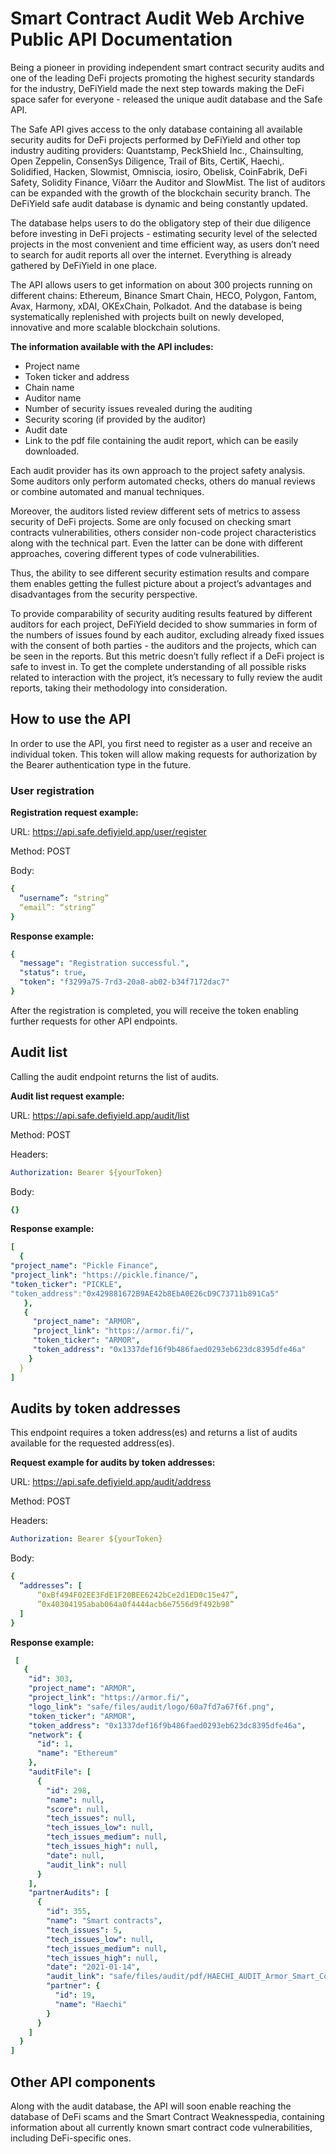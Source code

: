 # Smart Contract Audit Web Archive Public API Documentation

Being a pioneer in providing independent smart contract security audits and one of the leading DeFi projects promoting the highest security standards for the industry, DeFiYield made the next step towards making the DeFi space safer for everyone - released the unique audit database and the Safe API.  

The Safe API gives access to the only database containing all available security audits for DeFi projects performed by DeFiYield and other top industry auditing providers: Quantstamp, PeckShield Inc., Chainsulting, Open Zeppelin, ConsenSys Diligence, Trail of Bits, CertiK, Haechi,. Solidified, Hacken, Slowmist, Omniscia, iosiro, Obelisk, CoinFabrik, DeFi Safety,  Solidity Finance, Víðarr the Auditor and SlowMist. The list of auditors can be expanded with the growth of the blockchain security branch. The DeFiYield safe audit database is dynamic and being constantly updated.

The database helps users to do the obligatory step of their due diligence before investing in DeFi projects - estimating security level of the selected projects in the most convenient and time efficient way, as users don’t need to search for audit reports all over the internet. Everything is already gathered by DeFiYield in one place. 

The API allows users to get information on about 300 projects running on different chains: Ethereum, Binance Smart Chain, HECO, Polygon, Fantom, Avax, Harmony, xDAI, OKExChain, Polkadot. And the database is being systematically replenished with projects built on newly developed, innovative and more scalable blockchain solutions.  

**The information available with the API includes:**

+ Project name
+ Token ticker and address
+ Chain name
+ Auditor name
+ Number of security issues revealed during the auditing
+ Security scoring (if provided by the auditor)
+ Audit date 
+ Link to the pdf file containing the audit report, which can be easily downloaded.

Each audit provider has its own approach to the project safety analysis. Some auditors only perform automated checks, others do manual reviews or combine automated and manual techniques.

Moreover, the auditors listed review different sets of metrics to assess security of DeFi projects. Some are only focused on checking smart contracts vulnerabilities, others consider non-code project characteristics along with the technical part. Even the latter can be done with different approaches, covering different types of code vulnerabilities.  

Thus, the ability to see different security estimation results and compare them enables getting the fullest picture about a project’s advantages and disadvantages from the security perspective.

To provide comparability of security auditing results featured by different auditors for each project, DeFiYield decided to show summaries in form of the numbers of issues found by each auditor, excluding already fixed issues with the consent of both parties - the auditors and the projects, which can be seen in the reports. But this metric doesn’t fully reflect if a DeFi project is safe to invest in. To get the complete understanding of all possible risks related to interaction with the project, it’s necessary to fully review the audit reports, taking their methodology into consideration.  

## How to use the API 

In order to use the API, you first need to register as a user and receive an individual token. This token will allow making requests for authorization by the Bearer authentication type in the future.


### User registration

**Registration request example:**

URL: https://api.safe.defiyield.app/user/register

Method: POST

Body:
```yaml
{
  “username”: “string”
  “email”: “string”
}
```
**Response example:** 

```yaml
{
  "message": "Registration successful.",
  "status": true,
  "token": "f3299a75-7rd3-20a8-ab02-b34f7172dac7"
}
```

After the registration is completed, you will receive the token enabling further requests for other API endpoints.


## Audit list

Calling the audit endpoint returns the list of audits.

**Audit list request example:**

URL: https://api.safe.defiyield.app/audit/list

Method: POST

Headers:
```yaml
Authorization: Bearer ${yourToken}
```
Body:
```yaml
{}
```

**Response example:** 

```yaml
[
  {
"project_name": "Pickle Finance",
"project_link": "https://pickle.finance/",
"token_ticker": "PICKLE",
"token_address":"0x429881672B9AE42b8EbA0E26cD9C73711b891Ca5"
   },
   {
     "project_name": "ARMOR",
     "project_link": "https://armor.fi/",
     "token_ticker": "ARMOR",
     "token_address": "0x1337def16f9b486faed0293eb623dc8395dfe46a"
    }
  }
]
```


## Audits by token addresses

This endpoint requires a token address(es) and returns a list of audits available for the requested address(es).


**Request example for audits by token addresses:**

URL: https://api.safe.defiyield.app/audit/address

Method: POST

Headers:
```yaml
Authorization: Bearer ${yourToken}
```

Body:
```yaml
{
  “addresses”: [
      “0xBf494F02EE3FdE1F20BEE6242bCe2d1ED0c15e47”,
      ”0x40304195abab064a0f4444acb6e7556d9f492b98”
  ]
}
```

**Response example:** 

```yaml
 [
   {
    "id": 303,
    "project_name": "ARMOR",
    "project_link": "https://armor.fi/",
    "logo_link": "safe/files/audit/logo/60a7fd7a67f6f.png",
    "token_ticker": "ARMOR",
    "token_address": "0x1337def16f9b486faed0293eb623dc8395dfe46a",
    "network": {
      "id": 1,
      "name": "Ethereum"
    },
    "auditFile": [
      {
        "id": 298,
        "name": null,
        "score": null,
        "tech_issues": null,
        "tech_issues_low": null,
        "tech_issues_medium": null,
        "tech_issues_high": null,
        "date": null,
        "audit_link": null
      }
    ],
    "partnerAudits": [
      {
        "id": 355,
        "name": "Smart contracts",
        "tech_issues": 5,
        "tech_issues_low": null,
        "tech_issues_medium": null,
        "tech_issues_high": null,
        "date": "2021-01-14",
        "audit_link": "safe/files/audit/pdf/HAECHI_AUDIT_Armor_Smart_Contract_Audit_Report_v2_0_1.pdf",
        "partner": {
          "id": 19,
          "name": "Haechi"
        }
      }
    ]
  }
]
```


## Other API components

Along with the audit database, the API will soon enable reaching the database of DeFi scams and the Smart Contract Weaknesspedia, containing information about all currently known smart contract code vulnerabilities, including DeFi-specific ones.  




